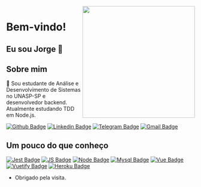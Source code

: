 <img align="right" width="300" height="300" src="https://i.giphy.com/media/pVGsAWjzvXcZW4ZBTE/giphy.webp">

# Bem-vindo! 

## Eu sou Jorge :wave:

## Sobre mim

:rocket: Sou estudante de Análise e Desenvolvimento de Sistemas no UNASP-SP e desenvolvedor backend. Atualmente estudando TDD em Node.js.

[![Github Badge](https://img.shields.io/badge/-Github-000?style=flat-square&logo=Github&logoColor=white)](https://github.com/JorgeLNJunior)
[![Linkedin Badge](https://img.shields.io/badge/-LinkedIn-blue?style=flat-square&logo=Linkedin&logoColor=white&link=link_do_seu_perfil_no_linkedin)](https://www.linkedin.com/in/jorgelnjunior/)
[![Telegram Badge](https://img.shields.io/badge/-Telegram-0088cc?style=flat-square&labelColor=0088cc&logo=telegram&logoColor=white&link=https://t.me/jorge_juni0r)](https://t.me/jorge_juni0r)
[![Gmail Badge](https://img.shields.io/badge/-Gmail-c14438?style=flat-square&logo=Gmail&logoColor=white&link=mailto:jorgelnjunior@gmail.com)](mailto:jorgelnjunior@gmail.com)

## Um pouco do que conheço

[![Jest Badge](https://img.shields.io/badge/-Jest-2e2e2e?style=flat-square&logo=Jest&logoColor=orange)](https://jestjs.io/)
[![JS Badge](https://img.shields.io/badge/-Javascript-2e2e2e?style=flat-square&logo=Javascript&logoColor=yellow)](https://developer.mozilla.org/pt-BR/docs/Web/JavaScript)
[![Node Badge](https://img.shields.io/badge/-Nodejs-2e2e2e?style=flat-square&logo=Node.js&logoColor=green)](https://nodejs.org/en/)
[![Mysql Badge](https://img.shields.io/badge/-Mysql-2e2e2e?style=flat-square&logo=Mysql&logoColor=white)](https://www.mysql.com/)
[![Vue Badge](https://img.shields.io/badge/-VueJs-2e2e2e?style=flat-square&logo=Vue.js&logoColor=#41B883)](https://vuejs.org/)
[![Vuetify Badge](https://img.shields.io/badge/-Vuetify-2e2e2e?style=flat-square&logo=Vuetify&logoColor=42a5f5)](https://vuetifyjs.com/en/)
[![Heroku Badge](https://img.shields.io/badge/-Heroku-2e2e2e?style=flat-square&logo=Heroku&logoColor=b266e8)](https://www.heroku.com/)



- Obrigado pela visita.  
